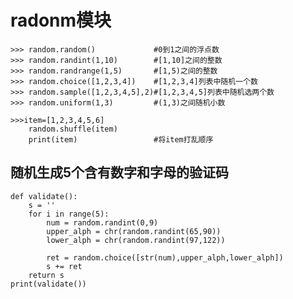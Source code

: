 # radonm模块
    >>> random.random()             #0到1之间的浮点数
    >>> random.randint(1,10)        #[1,10]之间的整数
    >>> random.randrange(1,5)       #[1,5)之间的整数
    >>> random.choice([1,2,3,4])    #[1,2,3,4]列表中随机一个数
    >>> random.sample([1,2,3,4,5],2)#[1,2,3,4,5]列表中随机选两个数
    >>> random.uniform(1,3)         #(1,3)之间随机小数

    >>>item=[1,2,3,4,5,6]
        random.shuffle(item)
        print(item)                 #将item打乱顺序

## 随机生成5个含有数字和字母的验证码
    def validate():
        s = ''
        for i in range(5):
            num = random.randint(0,9)
            upper_alph = chr(random.randint(65,90))
            lower_alph = chr(random.randint(97,122))

            ret = random.choice([str(num),upper_alph,lower_alph])
            s += ret
        return s
    print(validate())
